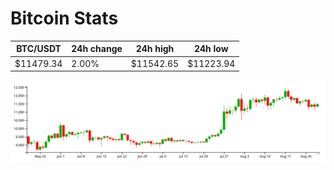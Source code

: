 # Bitcoin Stats

BTC/USDT|24h change|24h high|24h low|
|---|---|---|---|
|$11479.34|2.00%|$11542.65|$11223.94|

<img src="./chart.svg">
